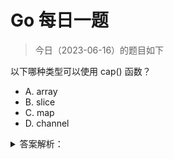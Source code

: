 # Go 每日一题

> 今日（2023-06-16）的题目如下

以下哪种类型可以使用 cap() 函数？

- A. array
- B. slice
- C. map
- D. channel


<details>
<summary>答案解析：</summary>
<div>

参考答案及解析：ABD。

知识点：cap()，cap() 函数不适用 map。详情参考：[https://docs.studygolang.com/pkg/builtin/#cap](https://docs.studygolang.com/pkg/builtin/#cap)

</div>
</details>
